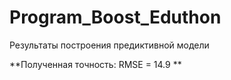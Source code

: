 # Program_Boost_Eduthon
Результаты построения предиктивной модели



**Полученная точность: RMSE = 14.9 **
